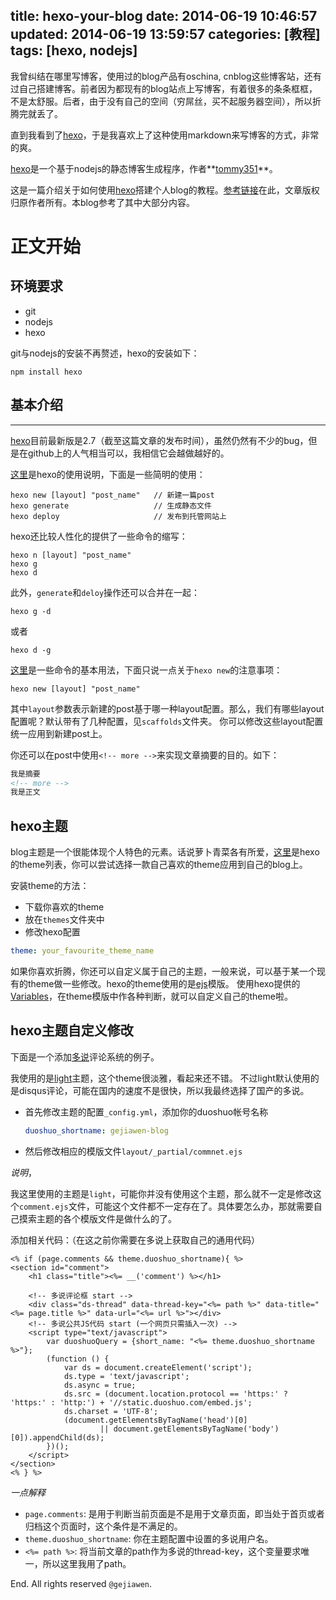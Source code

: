 title: hexo-your-blog
date: 2014-06-19 10:46:57
updated: 2014-06-19 13:59:57
categories: [教程]
tags: [hexo, nodejs]
---

我曾纠结在哪里写博客，使用过的blog产品有oschina, cnblog这些博客站，还有过自己搭建博客。前者因为都现有的blog站点上写博客，有着很多的条条框框，不是太舒服。后者，由于没有自己的空间（穷屌丝，买不起服务器空间），所以折腾完就丢了。

直到我看到了[hexo](https://github.com/tommy351/hexo)，于是我喜欢上了这种使用markdown来写博客的方式，非常的爽。

[hexo](https://github.com/tommy351/hexo)是一个基于nodejs的静态博客生成程序，作者**[tommy351](http://twitter.com/tommy351)**。

这是一篇介绍关于如何使用[hexo](https://github.com/tommy351/hexo)搭建个人blog的教程。[参考链接](http://ibruce.info/2013/11/22/hexo-your-blog/)在此，文章版权归原作者所有。本blog参考了其中大部分内容。


# 正文开始


## 环境要求

* git
* nodejs
* hexo


git与nodejs的安装不再赘述，hexo的安装如下：

```shell
npm install hexo
```


## 基本介绍
-------
[hexo](https://github.com/tommy351/hexo)目前最新版是2.7（截至这篇文章的发布时间），虽然仍然有不少的bug，但是在github上的人气相当可以，我相信它会越做越好的。

[这里](http://hexo.io/)是hexo的使用说明，下面是一些简明的使用：

```shell
hexo new [layout] "post_name"   // 新建一篇post
hexo generate                   // 生成静态文件
hexo deploy                     // 发布到托管网站上
```

hexo还比较人性化的提供了一些命令的缩写：

```shell
hexo n [layout] "post_name"
hexo g
hexo d
```

此外，`generate`和`deloy`操作还可以合并在一起：

```shell
hexo g -d
```

或者

```shell
hexo d -g
```

[这里](http://hexo.io/docs/commands.html)是一些命令的基本用法，下面只说一点关于`hexo new`的注意事项：

```shell
hexo new [layout] "post_name"
```

其中`layout`参数表示新建的post基于哪一种layout配置。那么，我们有哪些layout配置呢？默认带有了几种配置，见`scaffolds`文件夹。
你可以修改这些layout配置统一应用到新建post上。

你还可以在post中使用`<!-- more -->`来实现文章摘要的目的。如下：

```markdown
我是摘要
<!-- more -->
我是正文
```

## hexo主题

blog主题是一个很能体现个人特色的元素。话说萝卜青菜各有所爱，[这里](https://github.com/tommy351/hexo/wiki/Themes)是hexo的theme列表，你可以尝试选择一款自己喜欢的theme应用到自己的blog上。

安装theme的方法：

* 下载你喜欢的theme
* 放在`themes`文件夹中
* 修改hexo配置

```yml
theme: your_favourite_theme_name
```

如果你喜欢折腾，你还可以自定义属于自己的主题，一般来说，可以基于某一个现有的theme做一些修改。hexo的theme使用的是[ejs](http://embeddedjs.com/)模版。
使用hexo提供的[Variables](http://hexo.io/docs/variables.html)，在theme模版中作各种判断，就可以自定义自己的theme啦。


## hexo主题自定义修改

下面是一个添加[多说](http://duoshuo.com/)评论系统的例子。

我使用的是[light](https://github.com/hexojs/hexo-theme-light)主题，这个theme很淡雅，看起来还不错。
不过light默认使用的是disqus评论，可能在国内的速度不是很快，所以我最终选择了国产的多说。

* 首先修改主题的配置`_config.yml`，添加你的duoshuo帐号名称

    ```yml
    duoshuo_shortname: gejiawen-blog
    ```

* 然后修改相应的模版文件`layout/_partial/commnet.ejs`

*说明*，

我这里使用的主题是`light`，可能你并没有使用这个主题，那么就不一定是修改这个`comment.ejs`文件，可能这个文件都不一定存在了。具体要怎么办，那就需要自己摸索主题的各个模版文件是做什么的了。

添加相关代码：（在这之前你需要在多说上获取自己的通用代码）

```ejs
<% if (page.comments && theme.duoshuo_shortname){ %>
<section id="comment">
    <h1 class="title"><%= __('comment') %></h1>

    <!-- 多说评论框 start -->
    <div class="ds-thread" data-thread-key="<%= path %>" data-title="<%= page.title %>" data-url="<%= url %>"></div>
    <!-- 多说公共JS代码 start (一个网页只需插入一次) -->
    <script type="text/javascript">
        var duoshuoQuery = {short_name: "<%= theme.duoshuo_shortname %>"};
        (function () {
            var ds = document.createElement('script');
            ds.type = 'text/javascript';
            ds.async = true;
            ds.src = (document.location.protocol == 'https:' ? 'https:' : 'http:') + '//static.duoshuo.com/embed.js';
            ds.charset = 'UTF-8';
            (document.getElementsByTagName('head')[0]
                    || document.getElementsByTagName('body')[0]).appendChild(ds);
        })();
    </script>
</section>
<% } %>
```

*一点解释*

* `page.comments`: 是用于判断当前页面是不是用于文章页面，即当处于首页或者归档这个页面时，这个条件是不满足的。
* `theme.duoshuo_shortname`: 你在主题配置中设置的多说用户名。
* `<%= path %>`: 将当前文章的path作为多说的thread-key，这个变量要求唯一，所以这里我用了path。


End. All rights reserved `@gejiawen`.

